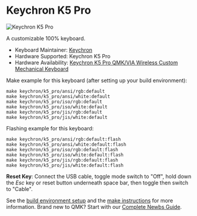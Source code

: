 # Keychron K5 Pro

![Keychron K5 Pro](https://github.com/Keychron/ProductImage/blob/main/K_Pro/K5_Pro.JPG?raw=true)

A customizable 100% keyboard.

* Keyboard Maintainer: [Keychron](https://github.com/keychron)
* Hardware Supported: Keychron K5 Pro
* Hardware Availability: [Keychron K5 Pro QMK/VIA Wireless Custom Mechanical Keyboard](https://www.keychron.com/products/keychron-k5-pro-qmk-via-wireless-custom-mechanical-keyboard)

Make example for this keyboard (after setting up your build environment):

    make keychron/k5_pro/ansi/rgb:default
    make keychron/k5_pro/ansi/white:default
    make keychron/k5_pro/iso/rgb:default
    make keychron/k5_pro/iso/white:default
    make keychron/k5_pro/jis/rgb:default
    make keychron/k5_pro/jis/white:default

Flashing example for this keyboard:

    make keychron/k5_pro/ansi/rgb:default:flash
    make keychron/k5_pro/ansi/white:default:flash
    make keychron/k5_pro/iso/rgb:default:flash
    make keychron/k5_pro/iso/white:default:flash
    make keychron/k5_pro/jis/rgb:default:flash
    make keychron/k5_pro/jis/white:default:flash

**Reset Key**: Connect the USB cable, toggle mode switch to "Off", hold down the *Esc* key or reset button underneath space bar, then toggle then switch to "Cable".

See the [build environment setup](https://docs.qmk.fm/#/getting_started_build_tools) and the [make instructions](https://docs.qmk.fm/#/getting_started_make_guide) for more information. Brand new to QMK? Start with our [Complete Newbs Guide](https://docs.qmk.fm/#/newbs).
